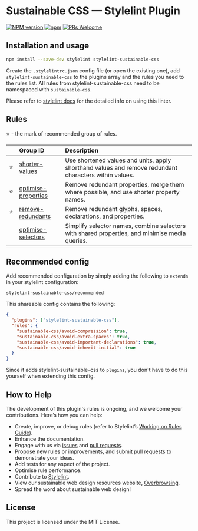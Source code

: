 
# **Sustainable CSS — Stylelint Plugin**

[![NPM version](http://img.shields.io/npm/v/stylelint-sustainable-css.svg)](https://www.npmjs.org/package/stylelint-sustainable-css)
[![npm](https://img.shields.io/npm/dt/stylelint-sustainable-css.svg)](http://www.npmtrends.com/stylelint-sustainable-css)
[![PRs Welcome](https://img.shields.io/badge/PRs-welcome-brightgreen.svg)](https://egghead.io/courses/how-to-contribute-to-an-open-source-project-on-github)

## Installation and usage

```bash
npm install --save-dev stylelint stylelint-sustainable-css
```

Create the `.stylelintrc.json` config file (or open the existing one), add `stylelint-sustainable-css` to the plugins array and the rules you need to the rules list. All rules from stylelint-sustainable-css need to be namespaced with `sustainable-css`.

Please refer to [stylelint docs](https://stylelint.io/user-guide/) for the detailed info on using this linter.

## Rules

⭐️ - the mark of recommended group of rules.

|    | Group ID                         | Description                      |
| :- | :------------------------------- | :------------------------------- |
| ⭐️ | [shorter-values][1]              | Use shortened values and units, apply shorthand values and remove redundant characters within values. |
| ⭐️ | [optimise-properties][2]         | Remove redundant properties, merge them where possible, and use shorter property names. |
| ⭐️ | [remove-redundants][3]           | Remove redundant glyphs, spaces, declarations, and properties. |
|    | [optimise-selectors][4]          | Simplify selector names, combine selectors with shared properties, and minimise media queries. |

[1]: lib/rules/shorter-values/README.md
[2]: lib/rules/optimise-properties/README.md
[3]: lib/rules/remove-redundants/README.md
[4]: lib/rules/optimise-selectors/README.md

## Recommended config

Add recommended configuration by simply adding the following to `extends` in your stylelint configuration:

```
stylelint-sustainable-css/recommended
```

This shareable config contains the following:

```json
{
  "plugins": ["stylelint-sustainable-css"],
  "rules": {
    "sustainable-css/avoid-compression": true,
    "sustainable-css/avoid-extra-spaces": true,
    "sustainable-css/avoid-important-declarations": true,
    "sustainable-css/avoid-inherit-initial": true
  }
}
```

Since it adds stylelint-sustainable-css to `plugins`, you don't have to do this yourself when extending this config.


## How to Help

The development of this plugin's rules is ongoing, and we welcome your contributions. Here’s how you can help:

- Create, improve, or debug rules (refer to Stylelint’s [Working on Rules Guide](https://github.com/stylelint/stylelint/blob/master/docs/developer-guide/rules.md)).
- Enhance the documentation.
- Engage with us via [issues](https://github.com/printerscanner/stylelint-sustainable-css/issues) and [pull requests](https://github.com/printerscanner/stylelint-sustainable-css/pulls).
- Propose new rules or improvements, and submit pull requests to demonstrate your ideas.
- Add tests for any aspect of the project.
- Optimise rule performance.
- Contribute to [Stylelint](https://github.com/stylelint/stylelint).
- View our sustainable web design resources website, [Overbrowsing](https://overbrowsing.com/).
- Spread the word about sustainable web design!

## License
This project is licensed under the MIT License.
